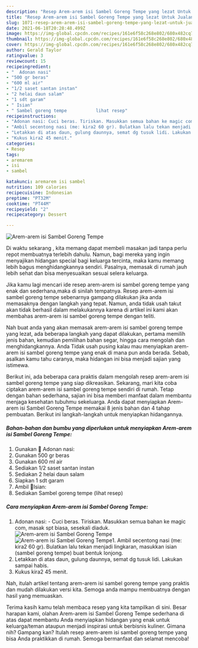 ```yaml
---
description: "Resep Arem-arem isi Sambel Goreng Tempe yang lezat Untuk Jualan"
title: "Resep Arem-arem isi Sambel Goreng Tempe yang lezat Untuk Jualan"
slug: 1071-resep-arem-arem-isi-sambel-goreng-tempe-yang-lezat-untuk-jualan
date: 2021-06-18T20:28:48.499Z
image: https://img-global.cpcdn.com/recipes/161e6f58c268e802/680x482cq70/arem-arem-isi-sambel-goreng-tempe-foto-resep-utama.jpg
thumbnail: https://img-global.cpcdn.com/recipes/161e6f58c268e802/680x482cq70/arem-arem-isi-sambel-goreng-tempe-foto-resep-utama.jpg
cover: https://img-global.cpcdn.com/recipes/161e6f58c268e802/680x482cq70/arem-arem-isi-sambel-goreng-tempe-foto-resep-utama.jpg
author: Gerald Taylor
ratingvalue: 3
reviewcount: 15
recipeingredient:
- "  Adonan nasi"
- "500 gr beras"
- "600 ml air"
- "1/2 saset santan instan"
- "2 helai daun salam"
- "1 sdt garam"
- " Isian"
- " Sambel goreng tempe           lihat resep"
recipeinstructions:
- "Adonan nasi: Cuci beras. Tiriskan. Masukkan semua bahan ke magic com, masak spt biasa, sesekali diaduk."
- "Ambil secentong nasi (me: kira2 60 gr). Bulatkan lalu tekan menjadi lingkaran, masukkan isian (sambel goreng tempe) buat bentuk lonjong."
- "Letakkan di atas daun, gulung daunnya, semat dg tusuk lidi. Lakukan sampai habis."
- "Kukus kira2 45 menit."
categories:
- Resep
tags:
- aremarem
- isi
- sambel

katakunci: aremarem isi sambel 
nutrition: 109 calories
recipecuisine: Indonesian
preptime: "PT32M"
cooktime: "PT44M"
recipeyield: "2"
recipecategory: Dessert

---
```



![Arem-arem isi Sambel Goreng Tempe](https://img-global.cpcdn.com/recipes/161e6f58c268e802/680x482cq70/arem-arem-isi-sambel-goreng-tempe-foto-resep-utama.jpg)

Di waktu  sekarang , kita memang dapat membeli masakan jadi tanpa perlu repot membuatnya terlebih dahulu. Namun, bagi mereka yang ingin menyajikan hidangan special bagi keluarga tercinta, maka kamu memang lebih bagus menghidangkannya sendiri. Pasalnya, memasak di rumah jauh lebih sehat dan bisa menyesuaikan sesuai selera keluarga.

Jika kamu lagi mencari ide resep arem-arem isi sambel goreng tempe yang enak dan sederhana,maka di sinilah tempatnya. Resep arem-arem isi sambel goreng tempe  sebenarnya gampang dilakukan jika anda memasaknya dengan langkah yang tepat. Namun, anda tidak usah takut akan tidak berhasil dalam melakukannya 
karena di artikel ini kami akan membahas arem-arem isi sambel goreng tempe dengan teliti.  



Nah buat anda yang akan memasak arem-arem isi sambel goreng tempe yang lezat, ada beberapa langkah yang dapat dilakukan, pertama memilih jenis bahan, kemudian pemilihan bahan segar, hingga cara mengolah dan menghidangkannya. Anda Tidak usah pusing kalau mau menyiapkan arem-arem isi sambel goreng tempe yang enak di mana pun anda berada. Sebab, asalkan kamu  tahu caranya, maka hidangan ini bisa menjadi sajian yang istimewa.

Berikut ini, ada beberapa cara praktis  dalam mengolah resep arem-arem isi sambel goreng tempe yang siap dikreasikan. Sekarang, mari kita coba ciptakan arem-arem isi sambel goreng tempe sendiri di rumah. Tetap dengan bahan sederhana, sajian ini bisa memberi manfaat dalam membantu menjaga kesehatan tubuhmu sekeluarga. Anda dapat menyiapkan Arem-arem isi Sambel Goreng Tempe memakai 8 jenis bahan dan 4 tahap pembuatan. Berikut ini langkah-langkah untuk menyiapkan hidangannya.

<!--inarticleads1-->

##### Bahan-bahan dan bumbu yang diperlukan untuk menyiapkan Arem-arem isi Sambel Goreng Tempe:

1. Gunakan  🌺 Adonan nasi:
1. Gunakan 500 gr beras
1. Gunakan 600 ml air
1. Sediakan 1/2 saset santan instan
1. Sediakan 2 helai daun salam
1. Siapkan 1 sdt garam
1. Ambil  🌺Isian:
1. Sediakan  Sambel goreng tempe           (lihat resep)




<!--inarticleads2-->

##### Cara menyiapkan Arem-arem isi Sambel Goreng Tempe:

1. Adonan nasi: - Cuci beras. Tiriskan. Masukkan semua bahan ke magic com, masak spt biasa, sesekali diaduk.
<img src="https://img-global.cpcdn.com/steps/f36be4df97d2d2fc/160x128cq70/arem-arem-isi-sambel-goreng-tempe-langkah-memasak-1-foto.jpg" alt="Arem-arem isi Sambel Goreng Tempe"><img src="https://img-global.cpcdn.com/steps/2b713f990e7674c8/160x128cq70/arem-arem-isi-sambel-goreng-tempe-langkah-memasak-1-foto.jpg" alt="Arem-arem isi Sambel Goreng Tempe">1. Ambil secentong nasi (me: kira2 60 gr). Bulatkan lalu tekan menjadi lingkaran, masukkan isian (sambel goreng tempe) buat bentuk lonjong.
1. Letakkan di atas daun, gulung daunnya, semat dg tusuk lidi. Lakukan sampai habis.
1. Kukus kira2 45 menit.




Nah, itulah artikel tentang  arem-arem isi sambel goreng tempe  yang praktis dan mudah dilakukan versi kita. Semoga anda mampu membuatnya dengan hasil yang memuaskan. 

Terima kasih kamu telah membaca resep yang kita tampilkan di sini. Besar harapan kami, olahan  Arem-arem isi Sambel Goreng Tempe sederhana di atas dapat membantu Anda menyiapkan hidangan yang enak untuk keluarga/teman ataupun menjadi inspirasi untuk berbisnis kuliner. Gimana nih? Gampang kan? Itulah resep arem-arem isi sambel goreng tempe yang bisa Anda praktikkan di rumah. Semoga bermanfaat dan selamat mencoba!

